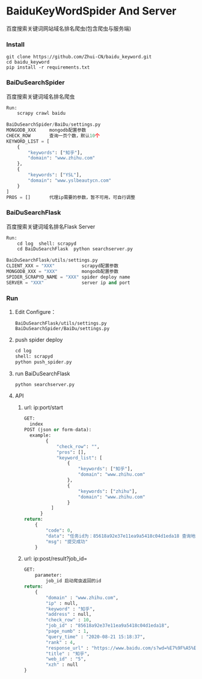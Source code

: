 # BaiduKeyWordSpider  And  Server
百度搜索关键词网站域名排名爬虫(包含爬虫与服务端)

### Install

```
git clone https://github.com/Zhui-CN/baidu_keyword.git
cd baidu_keyword
pip install -r requirements.txt
```

### BaiDuSearchSpider

百度搜索关键词域名排名爬虫

```python
Run:
    scrapy crawl baidu
    
BaiDuSearchSpider/BaiDu/settings.py
MONGODB_XXX		mongodb配置参数
CHECK_ROW		查询一页个数，默认10个
KEYWORD_LIST = [
    {
        "keywords": ["知乎"],
        "domain": "www.zhihu.com"
    },
    {
        "keywords": ["YSL"],
        "domain": "www.yslbeautycn.com"
    }
]
PROS = []		代理ip需要的参数，暂不可用，可自行调整

```

### BaiDuSearchFlask

百度搜索关键词域名排名Flask Server

```python
Run:
    cd log  shell: scrapyd
    cd BaiDuSearchFlask  python searchserver.py
    
BaiDuSearchFlask/utils/settings.py
CLIENT_XXX = "XXX"			scrapyd配置参数
MONGODB_XXX = "XXX"			mongodb配置参数
SPIDER_SCRAPYD_NAME = "XXX" spider deploy name
SERVER = "XXX"				server ip and port
```

### Run

1. Edit Configure： 

   ```
   BaiDuSearchFlask/utils/settings.py
   BaiDuSearchSpider/BaiDu/settings.py
   ```

2. push spider deploy

   ```python
   cd log 
   shell: scrapyd
   python push_spider.py
   ```

3. run BaiDuSearchFlask

   ```python
   python searchserver.py
   ```

4. API

   1. url: ip:port/start

      ```python
      GET:
      	index
      POST (json or form-data):
      	example:
              {
                  "check_row": "",
                  "pros": [],
                  "keyword_list": [
                      {
                          "keywords": ["知乎"],
                          "domain": "www.zhihu.com"
                      },
                      {
                          "keywords": ["zhihu"],
                          "domain": "www.zhihu.com"            
                      }
          		]
      		}
      return:
          {
              "code": 0,
              "data": "任务id为：85618a92e37e11ea9a5418c04d1eda18 查询地址：0.0.0.0:9000/result?job_id=85618a92e37e11ea9a5418c04d1eda18",
              "msg": "提交成功"
          }
      ```

   2. url: ip:post/result?job_id=

      ```python
      GET:
          parameter:
              job_id 启动爬虫返回的id
      return:
          {
              "domain" : "www.zhihu.com",
              "ip" : null,
              "keyword" : "知乎",
              "address" : null,
              "check_row" : 10,
              "job_id" : "85618a92e37e11ea9a5418c04d1eda18",
              "page_numb" : 1,
              "query_time" : "2020-08-21 15:18:37",
              "rank" : 4,
              "response_url" : "https://www.baidu.com/s?wd=%E7%9F%A5%E4%B9%8E&ie=utf-8&rn=10&pn=0",
              "title" : "知乎",
              "web_id" : "5",
              "xzh" : null
      }
      ```

      

